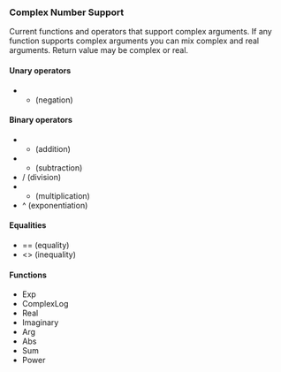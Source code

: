 
### Complex Number Support

Current functions and operators that support complex arguments. If any function supports complex arguments you can mix complex and real arguments. Return value may be complex or real.

#### Unary operators

+ - (negation)

#### Binary operators

+ + (addition)
+ - (subtraction)
+ / (division)
+ * (multiplication)
+ ^ (exponentiation)

#### Equalities

+ == (equality)
+ <> (inequality)

#### Functions

+ Exp
+ ComplexLog
+ Real
+ Imaginary
+ Arg
+ Abs
+ Sum
+ Power




